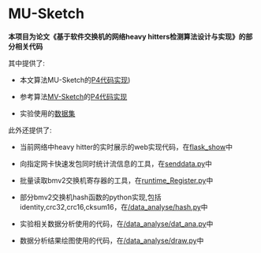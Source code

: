 # MU-Sketch
**本项目为论文《基于软件交换机的网络heavy hitters检测算法设计与实现》的部分相关代码**

其中提供了:

- 本文算法MU-Sketch的[P4代码实现](https://github.com/aaaAlexanderaaa/MU-Sketch/tree/main/mu-Sketch))

- 参考算法[MV-Sketch](https://github.com/Grace-TL/MV-Sketch)的[P4代码实现](https://github.com/aaaAlexanderaaa/MU-Sketch/tree/main/mv-Sketch)

- 实验使用的[数据集](https://github.com/aaaAlexanderaaa/MU-Sketch/tree/main/datas)

此外还提供了:

- 当前网络中heavy hitter的实时展示的web实现代码，在[flask_show](https://github.com/aaaAlexanderaaa/MU-Sketch/tree/main/flask_show)中

- 向指定网卡快速发包同时统计流信息的工具，在[senddata.py](https://github.com/aaaAlexanderaaa/MU-Sketch/blob/main/senddata.py)中

- 批量读取bmv2交换机寄存器的工具，在[runtime_Register.py](https://github.com/aaaAlexanderaaa/MU-Sketch/blob/main/runtime_Register.py)中

- 部分bmv2交换机hash函数的python实现,包括identity,crc32,crc16,cksum16，在[/data_analyse/hash.py](https://github.com/aaaAlexanderaaa/MU-Sketch/blob/main/data_analyse/hash.py)中

- 实验相关数据分析使用的代码，在[/data_analyse/dat_ana.py](https://github.com/aaaAlexanderaaa/MU-Sketch/blob/main/data_analyse/dat_ana.py)中

- 数据分析结果绘图使用的代码，在[/data_analyse/draw.py](https://github.com/aaaAlexanderaaa/MU-Sketch/blob/main/data_analyse/draw.py)中
